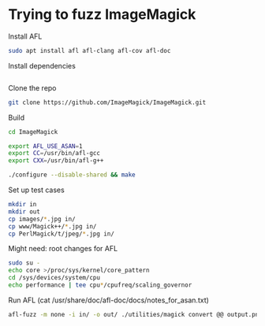 # Trying to fuzz ImageMagick

Install AFL

~~~~bash
sudo apt install afl afl-clang afl-cov afl-doc
~~~~

Install dependencies

~~~~bash

~~~~

Clone the repo

~~~~bash
git clone https://github.com/ImageMagick/ImageMagick.git
~~~~

Build

~~~~bash
cd ImageMagick

export AFL_USE_ASAN=1
export CC=/usr/bin/afl-gcc
export CXX=/usr/bin/afl-g++

./configure --disable-shared && make
~~~~

Set up test cases

~~~~bash
mkdir in
mkdir out
cp images/*.jpg in/
cp www/Magick++/*.jpg in/
cp PerlMagick/t/jpeg/*.jpg in/
~~~~

Might need: root changes for AFL

~~~~bash
sudo su -
echo core >/proc/sys/kernel/core_pattern
cd /sys/devices/system/cpu
echo performance | tee cpu*/cpufreq/scaling_governor
~~~~

Run AFL
(cat /usr/share/doc/afl-doc/docs/notes_for_asan.txt)

~~~~bash
afl-fuzz -m none -i in/ -o out/ ./utilities/magick convert @@ output.png
~~~~
